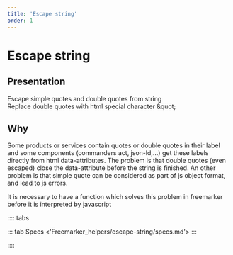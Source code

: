 ```yaml
---
title: 'Escape string'
order: 1
---
```


# Escape string

## Presentation

Escape simple quotes and double quotes from string   
Replace double quotes with html special character &amp;quot;

## Why
Some products or services contain quotes or double quotes in their label and some components (commanders act, json-ld,...) get these labels directly from html data-attributes.
The problem is that double quotes (even escaped) close the data-attribute before the string is finished.
An other problem is that simple quote can be considered as part of js object format, and lead to js errors.   

It is necessary to have a function which solves this problem in freemarker before it is interpreted by javascript

:::: tabs

::: tab Specs
<'Freemarker_helpers/escape-string/specs.md'>
:::

::::